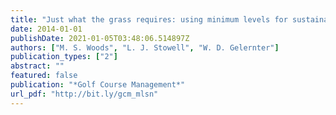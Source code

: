 ```yaml
---
title: "Just what the grass requires: using minimum levels for sustainable nutrition"
date: 2014-01-01
publishDate: 2021-01-05T03:48:06.514897Z
authors: ["M. S. Woods", "L. J. Stowell", "W. D. Gelernter"]
publication_types: ["2"]
abstract: ""
featured: false
publication: "*Golf Course Management*"
url_pdf: "http://bit.ly/gcm_mlsn"
---
```


